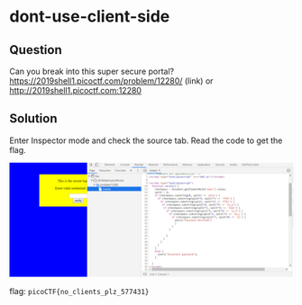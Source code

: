 # dont-use-client-side

## Question
Can you break into this super secure portal? https://2019shell1.picoctf.com/problem/12280/ (link) or http://2019shell1.picoctf.com:12280

## Solution
Enter Inspector mode and check the source tab. Read the code to get the flag.

![alt text](https://github.com/aiyayayaya/ctf-writeup/blob/master/picoCTF%202019/Web%20exploitation/dont-use-client-side/Capture.PNG)

flag: `picoCTF{no_clients_plz_577431}`